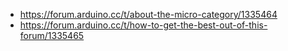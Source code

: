 - https://forum.arduino.cc/t/about-the-micro-category/1335464
- https://forum.arduino.cc/t/how-to-get-the-best-out-of-this-forum/1335465
